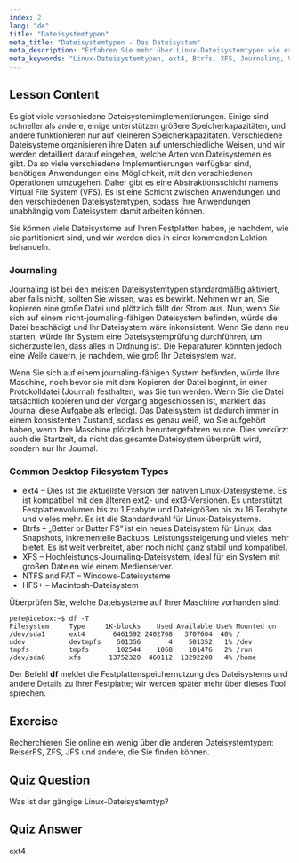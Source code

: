 ```yaml
---
index: 2
lang: "de"
title: "Dateisystemtypen"
meta_title: "Dateisystemtypen - Das Dateisystem"
meta_description: "Erfahren Sie mehr über Linux-Dateisystemtypen wie ext4, Btrfs und XFS. Verstehen Sie Journaling und VFS für konsistente Daten. Entdecken Sie gängige Linux-Dateisysteme in diesem Leitfaden für Anfänger."
meta_keywords: "Linux-Dateisystemtypen, ext4, Btrfs, XFS, Journaling, VFS, Linux-Tutorial, Anfängerleitfaden"
---
```


## Lesson Content

Es gibt viele verschiedene Dateisystemimplementierungen. Einige sind schneller als andere, einige unterstützen größere Speicherkapazitäten, und andere funktionieren nur auf kleineren Speicherkapazitäten. Verschiedene Dateisysteme organisieren ihre Daten auf unterschiedliche Weisen, und wir werden detailliert darauf eingehen, welche Arten von Dateisystemen es gibt. Da so viele verschiedene Implementierungen verfügbar sind, benötigen Anwendungen eine Möglichkeit, mit den verschiedenen Operationen umzugehen. Daher gibt es eine Abstraktionsschicht namens Virtual File System (VFS). Es ist eine Schicht zwischen Anwendungen und den verschiedenen Dateisystemtypen, sodass Ihre Anwendungen unabhängig vom Dateisystem damit arbeiten können.

Sie können viele Dateisysteme auf Ihren Festplatten haben, je nachdem, wie sie partitioniert sind, und wir werden dies in einer kommenden Lektion behandeln.

### Journaling

Journaling ist bei den meisten Dateisystemtypen standardmäßig aktiviert, aber falls nicht, sollten Sie wissen, was es bewirkt. Nehmen wir an, Sie kopieren eine große Datei und plötzlich fällt der Strom aus. Nun, wenn Sie sich auf einem nicht-journaling-fähigen Dateisystem befinden, würde die Datei beschädigt und Ihr Dateisystem wäre inkonsistent. Wenn Sie dann neu starten, würde Ihr System eine Dateisystemprüfung durchführen, um sicherzustellen, dass alles in Ordnung ist. Die Reparaturen könnten jedoch eine Weile dauern, je nachdem, wie groß Ihr Dateisystem war.

Wenn Sie sich auf einem journaling-fähigen System befänden, würde Ihre Maschine, noch bevor sie mit dem Kopieren der Datei beginnt, in einer Protokolldatei (Journal) festhalten, was Sie tun werden. Wenn Sie die Datei tatsächlich kopieren und der Vorgang abgeschlossen ist, markiert das Journal diese Aufgabe als erledigt. Das Dateisystem ist dadurch immer in einem konsistenten Zustand, sodass es genau weiß, wo Sie aufgehört haben, wenn Ihre Maschine plötzlich heruntergefahren wurde. Dies verkürzt auch die Startzeit, da nicht das gesamte Dateisystem überprüft wird, sondern nur Ihr Journal.

### Common Desktop Filesystem Types

- ext4 – Dies ist die aktuellste Version der nativen Linux-Dateisysteme. Es ist kompatibel mit den älteren ext2- und ext3-Versionen. Es unterstützt Festplattenvolumen bis zu 1 Exabyte und Dateigrößen bis zu 16 Terabyte und vieles mehr. Es ist die Standardwahl für Linux-Dateisysteme.
- Btrfs – „Better or Butter FS“ ist ein neues Dateisystem für Linux, das Snapshots, inkrementelle Backups, Leistungssteigerung und vieles mehr bietet. Es ist weit verbreitet, aber noch nicht ganz stabil und kompatibel.
- XFS – Hochleistungs-Journaling-Dateisystem, ideal für ein System mit großen Dateien wie einem Medienserver.
- NTFS and FAT – Windows-Dateisysteme
- HFS+ – Macintosh-Dateisystem

Überprüfen Sie, welche Dateisysteme auf Ihrer Maschine vorhanden sind:

```plaintext
pete@icebox:~$ df -T
Filesystem     Type     1K-blocks    Used Available Use% Mounted on
/dev/sda1      ext4       6461592 2402708   3707604  40% /
udev           devtmpfs    501356       4    501352   1% /dev
tmpfs          tmpfs       102544    1068    101476   2% /run
/dev/sda6      xfs       13752320  460112  13292208   4% /home
```

Der Befehl **df** meldet die Festplattenspeichernutzung des Dateisystems und andere Details zu Ihrer Festplatte; wir werden später mehr über dieses Tool sprechen.

## Exercise

Recherchieren Sie online ein wenig über die anderen Dateisystemtypen: ReiserFS, ZFS, JFS und andere, die Sie finden können.

## Quiz Question

Was ist der gängige Linux-Dateisystemtyp?

## Quiz Answer

ext4
